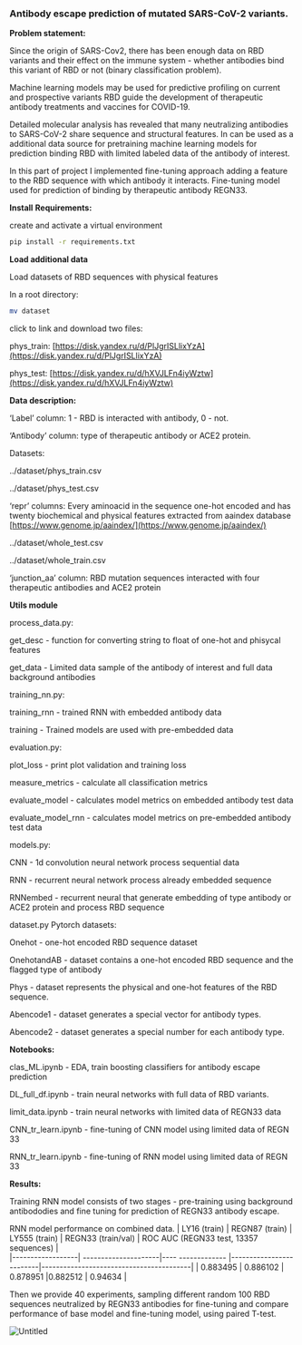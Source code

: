 ### Antibody escape prediction of mutated SARS-CoV-2 variants.

**Problem statement:**

Since the origin of SARS-Cov2, there has been enough data on RBD variants and their effect on the immune system - whether antibodies bind this variant of RBD or not (binary classification problem).

Machine learning models may be used for predictive profiling on current and prospective variants RBD guide the development of therapeutic antibody treatments and vaccines for COVID-19.

Detailed molecular analysis has revealed that many neutralizing antibodies to SARS-CoV-2 share sequence and structural features. In can be used as a additional data source for pretraining machine learning models for prediction binding RBD with limited labeled data of the antibody of interest. 

In this part of project I implemented fine-tuning approach adding a feature to the RBD sequence with which antibody it interacts. Fine-tuning model used for prediction of binding by therapeutic antibody REGN33.

**Install** **Requirements:**

create and activate a virtual environment

```bash
pip install -r requirements.txt
```

**Load additional data** 

Load datasets of RBD sequences with physical features

In a root directory:

```bash
mv dataset
```

click to link and download two files:

phys_train: [https://disk.yandex.ru/d/PlJgrISLlixYzA](https://disk.yandex.ru/d/PlJgrISLlixYzA)

phys_test: [https://disk.yandex.ru/d/hXVJLFn4iyWztw](https://disk.yandex.ru/d/hXVJLFn4iyWztw)

**Data description:**

‘Label’ column: 1 - RBD is interacted with antibody, 0 - not.

‘Antibody’ column: type of therapeutic antibody or ACE2 protein.

Datasets:

../dataset/phys_train.csv

../dataset/phys_test.csv   

‘repr’ columns: Every aminoacid in the sequence one-hot encoded and has twenty biochemical and physical features extracted from aaindex database  [https://www.genome.jp/aaindex/](https://www.genome.jp/aaindex/)

../dataset/whole_test.csv   

../dataset/whole_train.csv

‘junction_aa’ column: RBD mutation sequences interacted with four therapeutic antibodies and ACE2 protein

**Utils module**

process_data.py:

get_desc - function for converting string to float of one-hot and phisycal features

get_data  - Limited data sample of the antibody of interest and full data background antibodies

training_nn.py:

training_rnn - trained RNN with embedded antibody data

training - Trained models are used with pre-embedded data

evaluation.py:

plot_loss - print plot validation and training loss

measure_metrics - calculate all classification metrics

evaluate_model  - calculates model metrics on embedded antibody test data

evaluate_model_rnn  - calculates model metrics on pre-embedded antibody test data

models.py:

CNN - 1d convolution neural network process sequential data 

RNN - recurrent neural network process already embedded sequence

RNNembed - recurrent neural that generate embedding of type antibody or ACE2 protein and process RBD sequence

dataset.py Pytorch datasets:

Onehot - one-hot encoded RBD sequence dataset

OnehotandAB -  dataset contains a one-hot encoded RBD sequence and the flagged type of antibody

Phys - dataset represents the physical and one-hot features of the RBD sequence.

Abencode1 - dataset generates a special vector for antibody types.

Abencode2  - dataset generates a special number for each antibody type.

**Notebooks:**

clas_ML.ipynb - EDA, train boosting classifiers for antibody escape prediction

DL_full_df.ipynb - train neural networks with full data of RBD variants.

limit_data.ipynb - train neural networks with limited data of REGN33 data

CNN_tr_learn.ipynb - fine-tuning of CNN model using limited data of REGN 33 

RNN_tr_learn.ipynb - fine-tuning of RNN model using limited data of REGN 33 

**Results:**

Training RNN model consists of two stages - pre-training using background antibododies and fine tuning for prediction of REGN33 antibody escape.

RNN model performance on combined data.
| LY16 (train)     | REGN87 (train)       | LY555 (train)     | REGN33 (train/val)      | ROC AUC (REGN33 test, 13357 sequences)  |   
|------------------| ---------------------|---- ------------- |-------------------------|-----------------------------------------|
| 0.883495    |   0.886102      |   0.878951   |0.882512       | 0.94634      |


Then we provide 40 experiments, sampling different random 100 RBD sequences neutralized by REGN33 antibodies for fine-tuning and compare performance of base model and fine-tuning model, using paired T-test.

![Untitled](README%20c7169c170998443d95ed9502035a41e4/Untitled.png)




